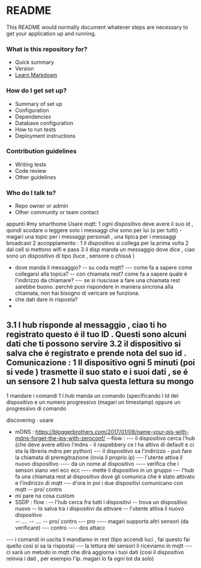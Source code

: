 # README #

This README would normally document whatever steps are necessary to get your application up and running.

### What is this repository for? ###

* Quick summary
* Version
* [Learn Markdown](https://bitbucket.org/tutorials/markdowndemo)

### How do I get set up? ###

* Summary of set up
* Configuration
* Dependencies
* Database configuration
* How to run tests
* Deployment instructions

### Contribution guidelines ###

* Writing tests
* Code review
* Other guidelines

### Who do I talk to? ###

* Repo owner or admin
* Other community or team contact

appunti 
#my smarthome
Usare mqtt:
1 ogni dispositivo deve avere il suo id , quindi scodare o leggere solo i messaggi che sono per lui (o per tutti) - magari una topic per i messaggi personali , una tipica per i messaggi broadcast
2 accoppiamento :
1 il dispositivo si collega per la prima volta
2 dal cell si mettono wifi e pass
3 il disp manda un messaggio dove dice , ciao sono un dispositivo di tipo (luce , sensore o chissà )
- dove manda il messaggio?
-- su coda mqtt? 
--- come fa a sapere come collegarsi alla topica? 
-- con chiamata rest? come fa a sapere quale è l'indirizzo da chiamare?
--- se si riuscisse a fare una chiamata rest sarebbe buono. perchè puoi rispondere in maniera sincrona alla chiamata, non hai bisogno di vericare se funziona.
- che dati dare in risposta?
- 

3.1  l hub risponde al messaggio , ciao ti ho registrato questo é il tuo ID . Questi sono alcuni dati che ti possono servire
3.2 il dispositivo si salva che é registrato e prende nota del suo id .
Comunicazione :
1 Il dispositivo ogni 5 minuti (poi si vede ) trasmette il suo stato e i suoi dati , se é un sensore
2 l hub salva questa lettura su mongo
--
1 mandare i comandi
1 l.hub manda un comando (specificando l Id del dispositivo e un numero progressivo (magari un timestamp) oppure un progressivo di comando

discovering :
usare 
- mDNS : https://bloggerbrothers.com/2017/01/08/name-your-pis-with-mdns-forget-the-ips-with-zeroconf/
--flow :
--- il dispositivo cerca l'hub (che deve avere attivo l'mdns  - il raspebbery ce l ha attivo di default e ci sta la libreria mdns per python)
--- il dispositivo sa l'indirizzo - può fare la chiamata di preregitrazione  (invia il proprio ip)
--- l'utente attiva il nuovo dispositivo 
---- da un nome al dispositivo
---- verifica che i sensori siano veri ecc ecc 
---- mette il dispositivo in un gruppo
--- l'hub fa una chiamata rest al dispositivo dove gli comunica che è stato attivato e l'indirizzo di mqtt
--- d'ora in poi i due dispositivi comunicano con mqtt
-- pro/ contro
- mi pare na cosa custom
- SSDP : 
flow :
-- l'hub cerca fra tutti i dispositivi 
-- trova un dispositivo nuovo 
-- lo salva tra i dispositivi da attivare 
-- l'utente attiva il nuovo dispositivo  
-- ....
-- ....
-- pro/ contro
--- pro
---- magari supporta altri sensori (da verificare)
--- contro 
---- dos attacc

--- i comandi in uscita li mandiamo in rest (tipo accendi luci , fai questo fai quello cosi si sa la risposta)
--- la lettura dei sensori li riceviamo in mqtt
--- ci sarà un metodo in mqtt che dirà aggiorna i tuoi dati (cosi il dispositivo reinvia i dati , per esempio l'ip. magari lo fa ogni tot da solo)